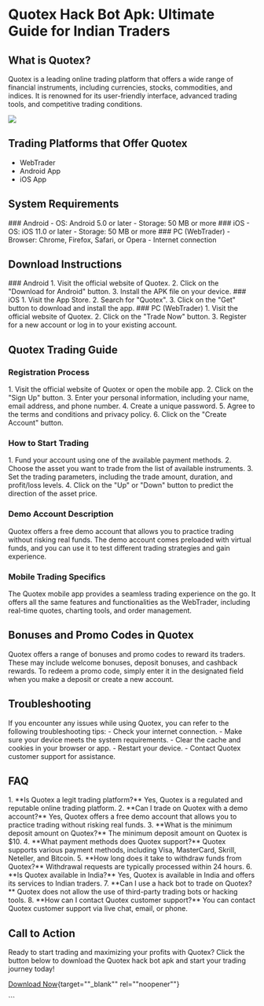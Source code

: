 # Quotex Hack Bot Apk: Ultimate Guide for Indian Traders

## What is Quotex?

Quotex is a leading online trading platform that offers a wide range of
financial instruments, including currencies, stocks, commodities, and
indices. It is renowned for its user-friendly interface, advanced
trading tools, and competitive trading conditions.

[![](https://static.quotex.io/files/4_en/300_250.jpg)](https://traff.sbs/brokerqxlid)

## Trading Platforms that Offer Quotex

-   WebTrader
-   Android App
-   iOS App

## System Requirements

\### Android - OS: Android 5.0 or later - Storage: 50 MB or more \###
iOS - OS: iOS 11.0 or later - Storage: 50 MB or more \### PC
(WebTrader) - Browser: Chrome, Firefox, Safari, or Opera - Internet
connection

## Download Instructions

\### Android 1. Visit the official website of Quotex. 2. Click on the
"Download for Android" button. 3. Install the APK file on your
device. \### iOS 1. Visit the App Store. 2. Search for "Quotex".
3. Click on the "Get" button to download and install the app. \###
PC (WebTrader) 1. Visit the official website of Quotex. 2. Click on the
"Trade Now" button. 3. Register for a new account or log in to
your existing account.

## Quotex Trading Guide

### Registration Process

1\. Visit the official website of Quotex or open the mobile app. 2.
Click on the "Sign Up" button. 3. Enter your personal information,
including your name, email address, and phone number. 4. Create a unique
password. 5. Agree to the terms and conditions and privacy policy. 6.
Click on the "Create Account" button.

### How to Start Trading

1\. Fund your account using one of the available payment methods. 2.
Choose the asset you want to trade from the list of available
instruments. 3. Set the trading parameters, including the trade amount,
duration, and profit/loss levels. 4. Click on the "Up" or
"Down" button to predict the direction of the asset price.

### Demo Account Description

Quotex offers a free demo account that allows you to practice trading
without risking real funds. The demo account comes preloaded with
virtual funds, and you can use it to test different trading strategies
and gain experience.

### Mobile Trading Specifics

The Quotex mobile app provides a seamless trading experience on the go.
It offers all the same features and functionalities as the WebTrader,
including real-time quotes, charting tools, and order management.

## Bonuses and Promo Codes in Quotex

Quotex offers a range of bonuses and promo codes to reward its traders.
These may include welcome bonuses, deposit bonuses, and cashback
rewards. To redeem a promo code, simply enter it in the designated field
when you make a deposit or create a new account.

## Troubleshooting

If you encounter any issues while using Quotex, you can refer to the
following troubleshooting tips: - Check your internet connection. - Make
sure your device meets the system requirements. - Clear the cache and
cookies in your browser or app. - Restart your device. - Contact Quotex
customer support for assistance.

## FAQ

1\. \*\*Is Quotex a legit trading platform?\*\* Yes, Quotex is a
regulated and reputable online trading platform. 2. \*\*Can I trade on
Quotex with a demo account?\*\* Yes, Quotex offers a free demo account
that allows you to practice trading without risking real funds. 3.
\*\*What is the minimum deposit amount on Quotex?\*\* The minimum
deposit amount on Quotex is \$10. 4. \*\*What payment methods does
Quotex support?\*\* Quotex supports various payment methods, including
Visa, MasterCard, Skrill, Neteller, and Bitcoin. 5. \*\*How long does it
take to withdraw funds from Quotex?\*\* Withdrawal requests are
typically processed within 24 hours. 6. \*\*Is Quotex available in
India?\*\* Yes, Quotex is available in India and offers its services to
Indian traders. 7. \*\*Can I use a hack bot to trade on Quotex?\*\*
Quotex does not allow the use of third-party trading bots or hacking
tools. 8. \*\*How can I contact Quotex customer support?\*\* You can
contact Quotex customer support via live chat, email, or phone.

## Call to Action

Ready to start trading and maximizing your profits with Quotex? Click
the button below to download the Quotex hack bot apk and start your
trading journey today!

[Download
Now](\%22https://traff.sbs/brokerqxlid\%22){target=""_blank""
rel=""noopener""}

\`\`\`


